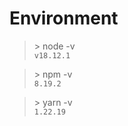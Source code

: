 # Environment

> \> node -v<br /> `v18.12.1`

> \> npm -v<br /> `8.19.2`

> \> yarn -v<br /> `1.22.19`
